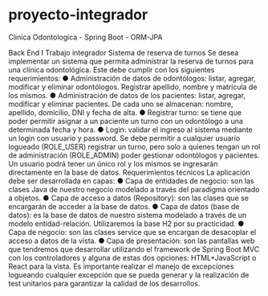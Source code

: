 # proyecto-integrador
Clinica Odontologica - Spring Boot - ORM-JPA

Back End I
Trabajo integrador
Sistema de reserva de turnos
Se desea implementar un sistema que permita administrar la reserva de turnos para una
clínica odontológica. Este debe cumplir con los siguientes requerimientos:
● Administración de datos de odontólogos: listar, agregar, modificar y eliminar
odontólogos. Registrar apellido, nombre y matrícula de los mismos.
● Administración de datos de los pacientes: listar, agregar, modificar y eliminar
pacientes. De cada uno se almacenan: nombre, apellido, domicilio, DNI y fecha de
alta.
● Registrar turno: se tiene que poder permitir asignar a un paciente un turno con
un odontólogo a una determinada fecha y hora.
● Login: validar el ingreso al sistema mediante un login con usuario y password. Se
debe permitir a cualquier usuario logueado (ROLE_USER) registrar un turno, pero
solo a quienes tengan un rol de administración (ROLE_ADMIN) poder gestionar
odontólogos y pacientes. Un usuario podrá tener un único rol y los mismos se
ingresarán directamente en la base de datos.
Requerimientos técnicos
La aplicación debe ser desarrollada en capas:
● Capa de entidades de negocio: son las clases Java de nuestro negocio
modelado a través del paradigma orientado a objetos.
● Capa de acceso a datos (Repository): son las clases que se encargarán de
acceder a la base de datos.
● Capa de datos (base de datos): es la base de datos de nuestro sistema
modelado a través de un modelo entidad-relación. Utilizaremos la base H2 por su
practicidad.
● Capa de negocio: son las clases service que se encargan de desacoplar el
acceso a datos de la vista.
● Capa de presentación: son las pantallas web que tendremos que desarrollar
utilizando el framework de Spring Boot MVC con los controladores y alguna de
estas dos opciones: HTML+JavaScript o React para la vista.
Es importante realizar el manejo de excepciones logueando cualquier excepción que se
pueda generar y la realización de test unitarios para garantizar la calidad de los
desarrollos.
